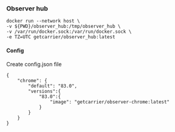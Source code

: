 ### Observer hub

```
docker run --network host \
-v ${PWD}/observer_hub:/tmp/observer_hub \
-v /var/run/docker.sock:/var/run/docker.sock \
-e TZ=UTC getcarrier/observer_hub:latest
```

#### Config

Create config.json file

```
{
    "chrome": {
        "default": "83.0",
        "versions":{
            "83.0":{
                "image": "getcarrier/observer-chrome:latest"
            }
        }
    }
}
```
